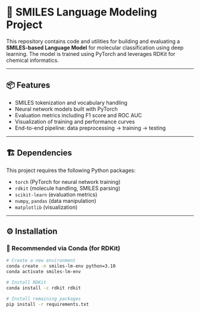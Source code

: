 # 🧪 SMILES Language Modeling Project

This repository contains code and utilities for building and evaluating a **SMILES-based Language Model** for molecular classification using deep learning. The model is trained using PyTorch and leverages RDKit for chemical informatics.

---

## 📦 Features

- SMILES tokenization and vocabulary handling
- Neural network models built with PyTorch
- Evaluation metrics including F1 score and ROC AUC
- Visualization of training and performance curves
- End-to-end pipeline: data preprocessing → training → testing

---

## 🏗 Dependencies

This project requires the following Python packages:

- `torch` (PyTorch for neural network training)
- `rdkit` (molecule handling, SMILES parsing)
- `scikit-learn` (evaluation metrics)
- `numpy`, `pandas` (data manipulation)
- `matplotlib` (visualization)

---

## ⚙️ Installation

### 🔁 Recommended via Conda (for RDKit)

```bash
# Create a new environment
conda create -n smiles-lm-env python=3.10
conda activate smiles-lm-env

# Install RDKit
conda install -c rdkit rdkit

# Install remaining packages
pip install -r requirements.txt
